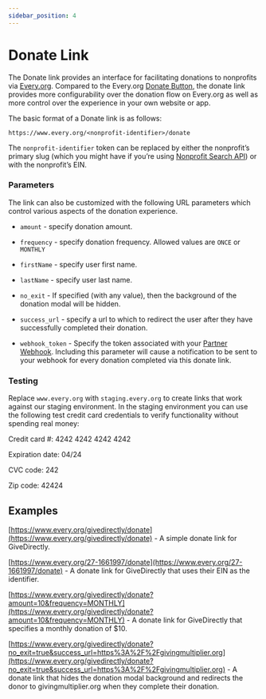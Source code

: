 ```yaml
---
sidebar_position: 4
---
```


# Donate Link

The Donate link provides an interface for facilitating donations to nonprofits
via [Every.org](http://Every.org). Compared to the Every.org
[Donate Button](./donate-link.md), the donate link provides more configurability
over the donation flow on Every.org as well as more control over the experience
in your own website or app.

The basic format of a Donate link is as follows:

`https://www.every.org/<nonprofit-identifier>/donate`

The `nonprofit-identifier` token can be replaced by either the nonprofit’s
primary slug (which you might have if you’re using
[Nonprofit Search API](./nonprofit-search.md)) or with the nonprofit’s EIN.

### Parameters

The link can also be customized with the following URL parameters which control
various aspects of the donation experience.

- `amount` - specify donation amount.

- `frequency` - specify donation frequency. Allowed values are `ONCE` or
  `MONTHLY`

- `firstName` - specify user first name.

- `lastName` - specify user last name.

- `no_exit` - If specified (with any value), then the background of the donation
  modal will be hidden.

- `success_url` - specify a url to which to redirect the user after they have
  successfully completed their donation.

- `webhook_token` - Specify the token associated with your
  [Partner Webhook](./webhooks/partner-webhook.mdx). Including this parameter
  will cause a notification to be sent to your webhook for every donation
  completed via this donate link.

### Testing

Replace `www.every.org` with `staging.every.org` to create links that work
against our staging environment. In the staging environment you can use the
following test credit card credentials to verify functionality without spending
real money:

Credit card #: 4242 4242 4242 4242

Expiration date: 04/24

CVC code: 242

Zip code: 42424

## Examples

[https://www.every.org/givedirectly/donate](https://www.every.org/givedirectly/donate) -
A simple donate link for GiveDirectly.

[https://www.every.org/27-1661997/donate](https://www.every.org/27-1661997/donate) -
A donate link for GiveDirectly that uses their EIN as the identifier.

[https://www.every.org/givedirectly/donate?amount=10&frequency=MONTHLY](https://www.every.org/givedirectly/donate?amount=10&frequency=MONTHLY) -
A donate link for GiveDirectly that specifies a monthly donation of $10.

[https://www.every.org/givedirectly/donate?no_exit=true&success_url=https%3A%2F%2Fgivingmultiplier.org](https://www.every.org/givedirectly/donate?no_exit=true&success_url=https%3A%2F%2Fgivingmultiplier.org) -
A donate link that hides the donation modal background and redirects the donor
to givingmultiplier.org when they complete their donation.
